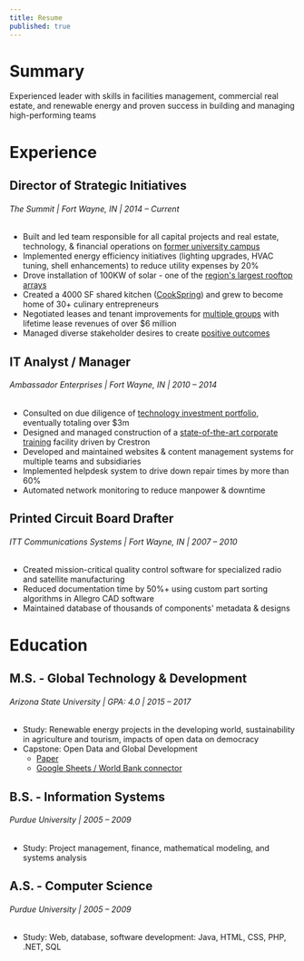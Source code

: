 ```yaml
---
title: Resume
published: true
---
```


# Summary
Experienced leader with skills in facilities management, commercial real estate, and renewable energy and proven success in building and managing high-performing teams

# Experience
## Director of Strategic Initiatives
###### The Summit | Fort Wayne, IN | 2014 – Current
* Built and led team responsible for all capital projects and real estate, technology, & financial operations on [former university campus](https://thesummitfw.com)
* Implemented energy efficiency initiatives (lighting upgrades, HVAC tuning, shell enhancements) to reduce utility expenses by 20%
* Drove installation of 100KW of solar - one of the [region's largest rooftop arrays](https://thesummitfw.com/solar)
* Created a 4000 SF shared kitchen ([CookSpring](https://cookspringfw.com)) and grew to become home of 30+ culinary entrepreneurs
* Negotiated leases and tenant improvements for [multiple groups](https://thesummitfw.com/partners/) with lifetime lease revenues of over $6 million
* Managed diverse stakeholder desires to create [positive outcomes](https://drive.google.com/file/d/1ZevuGzO1lsSES2-rmoyPvBj_SnOgzBxE/view?usp=sharing)

## IT Analyst / Manager
###### Ambassador Enterprises | Fort Wayne, IN | 2010 – 2014
* Consulted on due diligence of [technology investment portfolio](https://ambassador-enterprises.com/investments/our-affiliates/), eventually totaling over $3m
* Designed and managed construction of a [state-of-the-art corporate training](https://thesummitfw.com/property/) facility driven by Crestron
* Developed and maintained websites & content management systems for multiple teams and subsidiaries
* Implemented helpdesk system to drive down repair times by more than 60%
* Automated network monitoring to reduce manpower & downtime

## Printed Circuit Board Drafter
###### ITT Communications Systems | Fort Wayne, IN | 2007 – 2010
* Created mission-critical quality control software for specialized radio and satellite manufacturing
* Reduced documentation time by 50%+ using custom part sorting algorithms in Allegro CAD software
* Maintained database of thousands of components' metadata & designs

# Education
## M.S. - Global Technology & Development
###### Arizona State University | GPA: 4.0 | 2015 – 2017
* Study: Renewable energy projects in the developing world, sustainability in agriculture and tourism, impacts of open data on democracy
* Capstone: Open Data and Global Development
    * [Paper](https://tinyurl.com/yaoap3g3)
    * [Google Sheets / World Bank connector](https://chrome.google.com/webstore/detail/world-bank-data-explorer/fccbkmgeoehpmggjcigeacobhpnbjpof?hl=en-US)

## B.S. - Information Systems
###### Purdue University | 2005 – 2009
* Study: Project management, finance, mathematical modeling, and systems analysis

## A.S. - Computer Science
###### Purdue University | 2005 – 2009
* Study: Web, database, software development: Java, HTML, CSS, PHP, .NET, SQL